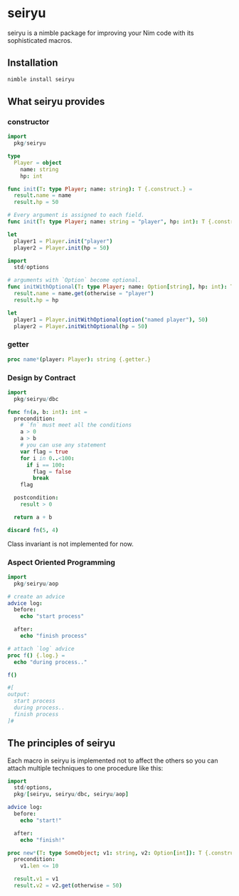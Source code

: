 # seiryu
seiryu is a nimble package for improving your Nim code with its sophisticated macros.

## Installation
```sh
nimble install seiryu
```

## What seiryu provides
### constructor
```nim
import
  pkg/seiryu

type
  Player = object
    name: string
    hp: int

func init(T: type Player; name: string): T {.construct.} =
  result.name = name
  result.hp = 50

# Every argument is assigned to each field.
func init(T: type Player; name: string = "player", hp: int): T {.construct.}

let
  player1 = Player.init("player")
  player2 = Player.init(hp = 50)
```

```nim
import
  std/options

# arguments with `Option` become optional.
func initWithOptional(T: type Player; name: Option[string], hp: int): T {.construct.}
  result.name = name.get(otherwise = "player")
  result.hp = hp

let
  player1 = Player.initWithOptional(option("named player"), 50)
  player2 = Player.initWithOptional(hp = 50)
```

### getter
```nim
proc name*(player: Player): string {.getter.}
```

### Design by Contract
```nim
import
  pkg/seiryu/dbc

func fn(a, b: int): int =
  precondition:
    # `fn` must meet all the conditions
    a > 0
    a > b
    # you can use any statement
    var flag = true
    for i in 0..<100:
      if i == 100:
        flag = false
        break
    flag

  postcondition:
    result > 0

  return a + b

discard fn(5, 4)
```
Class invariant is not implemented for now.

### Aspect Oriented Programming
```nim
import
  pkg/seiryu/aop

# create an advice
advice log:
  before:
    echo "start process"

  after:
    echo "finish process"

# attach `log` advice
proc f() {.log.} =
  echo "during process.."

f()

#[
output:
  start process
  during process..
  finish process
]#
```

## The principles of seiryu
Each macro in seiryu is implemented not to affect the others so you can attach multiple techniques to one procedure like this:
```nim
import
  std/options,
  pkg/[seiryu, seiryu/dbc, seiryu/aop]

advice log:
  before:
    echo "start!"

  after:
    echo "finish!"

proc new*(T: type SomeObject; v1: string, v2: Option[int]): T {.construct, log.} =
  precondition:
    v1.len <= 10

  result.v1 = v1
  result.v2 = v2.get(otherwise = 50)
```

